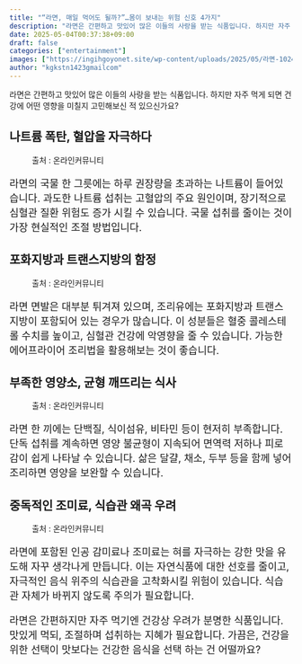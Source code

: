 ```yaml
---
title: "“라면, 매일 먹어도 될까?”…몸이 보내는 위험 신호 4가지"
description: "라면은 간편하고 맛있어 많은 이들의 사랑을 받는 식품입니다. 하지만 자주 먹게 되면 건강에 어떤 영향을 미칠지 고민해보신 적 있으신가요?"
date: 2025-05-04T00:37:38+09:00
draft: false
categories: ["entertainment"]
images: ["https://ingihgoyonet.site/wp-content/uploads/2025/05/라면-1024x768.jpg", "https://ingihgoyonet.site/wp-content/uploads/2025/05/컵라면-1024x683.jpg", "https://ingihgoyonet.site/wp-content/uploads/2025/05/혈압-1024x683.jpg", "https://ingihgoyonet.site/wp-content/uploads/2025/05/조미료-914x1024.jpg"]
author: "kgkstn1423gmailcom"
---
```


<p>라면은 간편하고 맛있어 많은 이들의 사랑을 받는 식품입니다. 하지만 자주 먹게 되면 건강에 어떤 영향을 미칠지 고민해보신 적 있으신가요?</p> <h2 >나트륨 폭탄, 혈압을 자극하다</h2> <figure ><img src="https://ingihgoyonet.site/wp-content/uploads/2025/05/라면-1024x768.jpg" alt="" style="aspect-ratio:16/9;object-fit:cover"/><figcaption >출처 : 온라인커뮤니티</figcaption></figure> <p style="font-size:18px">라면의 국물 한 그릇에는 하루 권장량을 초과하는 나트륨이 들어있습니다. 과도한 나트륨 섭취는 고혈압의 주요 원인이며, 장기적으로 심혈관 질환 위험도 증가 시킬 수 있습니다. 국물 섭취를 줄이는 것이 가장 현실적인 조절 방법입니다.</p> <h2 >포화지방과 트랜스지방의 함정</h2> <figure ><img src="https://ingihgoyonet.site/wp-content/uploads/2025/05/컵라면-1024x683.jpg" alt="" style="aspect-ratio:16/9;object-fit:cover"/><figcaption >출처 : 온라인커뮤니티</figcaption></figure> <p style="font-size:18px">라면 면발은 대부분 튀겨져 있으며, 조리유에는 포화지방과 트랜스지방이 포함되어 있는 경우가 많습니다. 이 성분들은 혈중 콜레스테롤 수치를 높이고, 심혈관 건강에 악영향을 줄 수 있습니다. 가능한 에어프라이어 조리법을 활용해보는 것이 좋습니다.</p> <h2 >부족한 영양소, 균형 깨뜨리는 식사</h2> <figure ><img src="https://ingihgoyonet.site/wp-content/uploads/2025/05/혈압-1024x683.jpg" alt="" style="aspect-ratio:16/9;object-fit:cover"/><figcaption >출처 : 온라인커뮤니티</figcaption></figure> <p style="font-size:18px">라면 한 끼에는 단백질, 식이섬유, 비타민 등이 현저히 부족합니다. 단독 섭취를 계속하면 영양 불균형이 지속되어 면역력 저하나 피로감이 쉽게 나타날 수 있습니다. 삶은 달걀, 채소, 두부 등을 함께 넣어 조리하면 영양을 보완할 수 있습니다.</p> <h2 >중독적인 조미료, 식습관 왜곡 우려</h2> <figure ><img src="https://ingihgoyonet.site/wp-content/uploads/2025/05/조미료-914x1024.jpg" alt="" style="aspect-ratio:16/9;object-fit:cover"/><figcaption >출처 : 온라인커뮤니티</figcaption></figure> <p style="font-size:18px">라면에 포함된 인공 감미료나 조미료는 혀를 자극하는 강한 맛을 유도해 자꾸 생각나게 만듭니다. 이는 자연식품에 대한 선호를 줄이고, 자극적인 음식 위주의 식습관을 고착화시킬 위험이 있습니다. 식습관 자체가 바뀌지 않도록 주의가 필요합니다.</p> <p style="font-size:18px">라면은 간편하지만 자주 먹기엔 건강상 우려가 분명한 식품입니다. 맛있게 먹되, 조절하며 섭취하는 지혜가 필요합니다. 가끔은, 건강을 위한 선택이 맛보다는 건강한 음식을 선택 하는 건 어떨까요?</p>